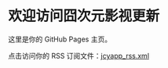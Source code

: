 <!DOCTYPE html>
<html lang="zh-CN">
<head>
  <meta charset="UTF-8" />
  <title>囧次元影视更新</title>
</head>
<body>
  <h1>欢迎访问囧次元影视更新</h1>
  <p>这里是你的 GitHub Pages 主页。</p>
  <p>点击访问你的 RSS 订阅文件：<a href="jcyapp_rss.xml">jcyapp_rss.xml</a></p>
</body>
</html>
